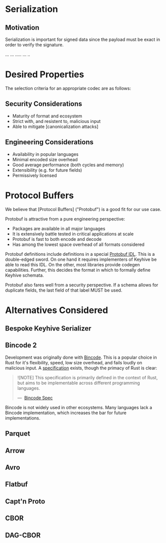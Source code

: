 # Serialization

## Motivation

Serialization is important for signed data since the payload 
must be exact in order to verify the signature.




...
...
.....
...
..

# Desired Properties

The selection criteria for an appropriate codec are as follows:

## Security Considerations

* Maturity of format and ecosystem
* Strict with, and resistent to, malicious input
* Able to mitigate [canonicalization attacks]

## Engineering Considerations

* Availability in popular languages
* Minimal encoded size overhead
* Good average performance (both cycles and memory)
* Extensibility (e.g. for future fields)
* Permissively licensed

# Protocol Buffers

We believe that [Protocol Buffers] ("Protobuf") is a good fit for our use case.

Protobuf is attractive from a pure engineering perspective:
* Packages are available in all major languages
* It is extensively battle tested in critical applications at scale
* Protobuf is fast to both encode and decode
* Has among the lowest space overhead of all formats considered

Protobuf definitions include definitions in a special [Protobuf IDL]. 
This is a double-edged sword. On one hand it requires implementers of Keyhive
be able to read this IDL. On the other, most libraries provide codegen capabilities.
Further, this decides the format in which to formally define Keyhive schemata.

Protobuf also fares well from a security perspective. If a schema allows for
duplicate fields, the last field of that label MUST be used.

# Alternatives Considered

## Bespoke Keyhive Serializer



## Bincode 2

Development was originally done with [Bincode]. This is a popular choice in Rust
for it's flexibility, speed, low size overhead, and fails loudly on malicious input.
A [specification][Bincode Spec] exists, though the primacy of Rust is clear:

> ![NOTE]
> This specification is primarily defined in the context of Rust,
> but aims to be implementable across different programming languages.
> 
> —  [Bincode Spec]

Bincode is not widely used in other ecosystems. Many languages lack a Bincode
implementation, which increases the bar for future implementations. 

## Parquet

## Arrow

## Avro

## Flatbuf

## Capt'n Proto

## CBOR

## DAG-CBOR


<!-- Extenral Links -->

[Bincode]: https://github.com/bincode-org/bincode
[Bincode Spec]: https://github.com/bincode-org/bincode/blob/trunk/docs/spec.md
[Protobuf IDL]: https://protobuf.com/docs/language-spec
[Protobuf]: https://protobuf.dev/
